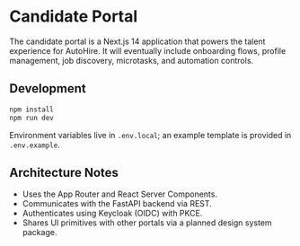 # Candidate Portal

The candidate portal is a Next.js 14 application that powers the talent experience for AutoHire. It will eventually include onboarding flows, profile management, job discovery, microtasks, and automation controls.

## Development

```bash
npm install
npm run dev
```

Environment variables live in `.env.local`; an example template is provided in `.env.example`.

## Architecture Notes

- Uses the App Router and React Server Components.
- Communicates with the FastAPI backend via REST.
- Authenticates using Keycloak (OIDC) with PKCE.
- Shares UI primitives with other portals via a planned design system package.

